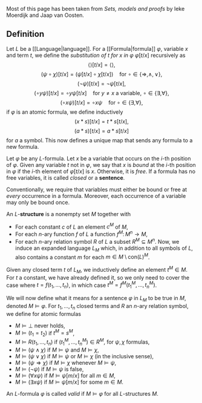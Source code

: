 Most of this page has been taken from *Sets, models and proofs* by Ieke Moerdijk and Jaap van Oosten.
## Definition
Let $L$ be a [[Language|language]]. For a [[Formula|formula]] $\varphi$, variable $x$ and term $t$, we define the *substitution of $t$ for $x$ in $\varphi$* $\varphi[t/x]$ recursively as
$$\langle\rangle[t/x] = \langle\rangle,$$
$$(\psi\circ\chi)[t/x] = (\psi[t/x]\circ \chi[t/x])\quad\text{for $\circ\in\{\Rightarrow,\wedge,\vee\}$},$$
$$(\neg\psi)[t/x] = \neg\psi[t/x],$$
$$(\circ y\psi)[t/x] = \circ y\psi[t/x]\quad\text{for $y\neq x$ a variable, $\circ\in\{\exists,\forall\}$},$$
$$(\circ x\psi)[t/x] = \circ x\psi\quad\text{for $\circ\in\{\exists,\forall\}$},$$
if $\varphi$ is an atomic formula, we define inductively
$$(x * s)[t/x] = t*s[t/x],$$
$$(a*s)[t/x] = a*s[t/x]$$
for $a$ a symbol. This now defines a unique map that sends any formula to a new formula.

Let $\varphi$ be any $L$-formula. Let $x$ be a variable that occurs on the $i$-th position of $\varphi$. Given any variable $t$ not in $\varphi$, we say that $x$ is *bound* at the $i$-th position in $\varphi$ if the $i$-th element of $\varphi[t/x]$ is $x$. Otherwise, it is *free*. If a formula has no free variables, it is called *closed* or a **sentence**.

Conventionally, we require that variables must either be bound or free at *every* occurrence in a formula. Moreover, each occurrence of a variable may only be bound once.

An $L$-**structure** is a nonempty set $M$ together with
- For each constant $c$ of $L$ an element $c^M$ of $M$, 
- For each $n$-ary function $f$ of $L$ a function $f^M\colon M^n\to M$,
- For each $n$-ary relation symbol $R$ of $L$ a subset $R^M\subseteq M^n$.
Now, we induce an expanded language $L_M$ which, in addition to all symbols of $L$, also contains a constant $m$ for each $m\in M\setminus \mathrm{con}(L)^M$.

Given any closed term $t$ of $L_M$, we inductively define an element $t^M\in M$. For $t$ a constant, we have already defined it, so we only need to cover the case where $t=f(t_1,\dots,t_n)$, in which case $t^M = f^M(t_1^M,\dots,t_n^M)$.

We will now define what it means for a sentence $\varphi$ in $L_M$ to be true in $M$, denoted $M\vDash\varphi$. For $t_1,\dots,t_n$ closed terms and $R$ an $n$-ary relation symbol, we define for atomic formulas
- $M\vDash\perp$ never holds,
- $M\vDash (t_1=t_2)$ if $t^M=s^M$,
- $M\vDash R(t_1,\dots, t_n)$ if $(t_1^M,\dots,t_n^M)\in R^M$,
for $\psi,\chi$ formulas,
- $M\vDash (\psi\wedge\chi)$ if $M\vDash \psi$ and $M\vDash\chi$,
- $M\vDash(\psi\vee\chi)$ if $M\vDash\psi$ or $M\vDash\chi$ (in the inclusive sense),
- $M\vDash(\psi\Rightarrow\chi)$ if $M\vDash\chi$ whenever $M\vDash\psi$,
- $M\vDash(\neg\psi)$ if $M\vDash\psi$ is false,
- $M\vDash(\forall x\psi)$ if $M\vDash \psi[m/x]$ for all $m\in M$,
- $M\vDash(\exists x\psi)$ if $M\vDash\psi[m/x]$ for some $m\in M$.

An $L$-formula $\varphi$ is called *valid* if $M\vDash \varphi$ for all $L$-structures $M$.